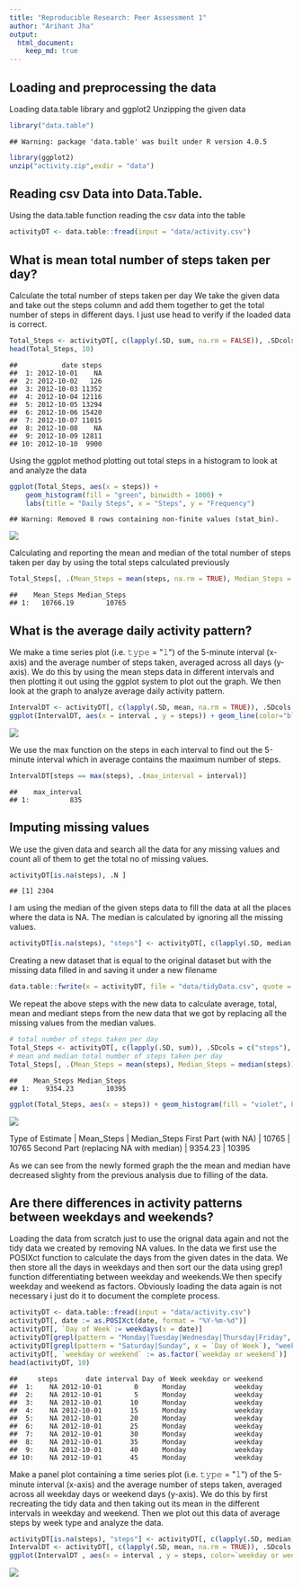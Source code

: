 ```yaml
---
title: "Reproducible Research: Peer Assessment 1"
author: "Arihant Jha"
output: 
  html_document:
    keep_md: true
---
```



## Loading and preprocessing the data
Loading data.table library and ggplot2
Unzipping the given data


```r
library("data.table")
```

```
## Warning: package 'data.table' was built under R version 4.0.5
```

```r
library(ggplot2)
unzip("activity.zip",exdir = "data")
```

## Reading csv Data into Data.Table. 
Using the data.table function reading the csv data into the table


```r
activityDT <- data.table::fread(input = "data/activity.csv")
```

## What is mean total number of steps taken per day?

Calculate the total number of steps taken per day
We take the given data and take out the steps column and add them together to get the total number of steps in different days.
I just use head to verify if the loaded data is correct.

```r
Total_Steps <- activityDT[, c(lapply(.SD, sum, na.rm = FALSE)), .SDcols = c("steps"), by = .(date)] 
head(Total_Steps, 10)
```

```
##           date steps
##  1: 2012-10-01    NA
##  2: 2012-10-02   126
##  3: 2012-10-03 11352
##  4: 2012-10-04 12116
##  5: 2012-10-05 13294
##  6: 2012-10-06 15420
##  7: 2012-10-07 11015
##  8: 2012-10-08    NA
##  9: 2012-10-09 12811
## 10: 2012-10-10  9900
```

Using the ggplot method plotting out total steps in a histogram to look at and analyze the data


```r
ggplot(Total_Steps, aes(x = steps)) +
    geom_histogram(fill = "green", binwidth = 1000) +
    labs(title = "Daily Steps", x = "Steps", y = "Frequency")
```

```
## Warning: Removed 8 rows containing non-finite values (stat_bin).
```

![](PA1_template_files/figure-html/unnamed-chunk-4-1.png)<!-- -->

Calculating and reporting the mean and median of the total number of steps taken per day by using the total steps calculated previously


```r
Total_Steps[, .(Mean_Steps = mean(steps, na.rm = TRUE), Median_Steps = median(steps, na.rm = TRUE))]
```

```
##    Mean_Steps Median_Steps
## 1:   10766.19        10765
```

## What is the average daily activity pattern?
We make a time series plot (i.e. 𝚝𝚢𝚙𝚎 = "𝚕") of the 5-minute interval (x-axis) and the average number of steps taken, averaged across all days (y-axis). We do this by using the mean steps data in different intervals and then plotting it out using the ggplot system to plot out the graph. We then look at the graph to analyze average daily activity pattern.


```r
IntervalDT <- activityDT[, c(lapply(.SD, mean, na.rm = TRUE)), .SDcols = c("steps"), by = .(interval)] 
ggplot(IntervalDT, aes(x = interval , y = steps)) + geom_line(color="black", size=1) + labs(title = "Avg. Daily Steps", x = "Interval", y = "Avg. Steps per day")
```

![](PA1_template_files/figure-html/unnamed-chunk-6-1.png)<!-- -->

We use the max function on the steps in each interval to find out the 5-minute interval which in average contains the maximum number of steps. 

```r
IntervalDT[steps == max(steps), .(max_interval = interval)]
```

```
##    max_interval
## 1:          835
```


## Imputing missing values

We use the given data and search all the data for any missing values and count all of them to get the total no of missing values.


```r
activityDT[is.na(steps), .N ]
```

```
## [1] 2304
```

I am using the median of the given steps data to fill the data at all the places where the data is NA. The median is calculated by ignoring all the missing values.


```r
activityDT[is.na(steps), "steps"] <- activityDT[, c(lapply(.SD, median, na.rm = TRUE)), .SDcols = c("steps")]
```

Creating a new dataset that is equal to the original dataset but with the missing data filled in and saving it under a new filename


```r
data.table::fwrite(x = activityDT, file = "data/tidyData.csv", quote = FALSE)
```

We repeat the above steps with the new data to calculate average, total, mean and mediant steps from the new data that we got by replacing all the missing values from the median values. 


```r
# total number of steps taken per day
Total_Steps <- activityDT[, c(lapply(.SD, sum)), .SDcols = c("steps"), by = .(date)] 
# mean and median total number of steps taken per day
Total_Steps[, .(Mean_Steps = mean(steps), Median_Steps = median(steps))]
```

```
##    Mean_Steps Median_Steps
## 1:    9354.23        10395
```

```r
ggplot(Total_Steps, aes(x = steps)) + geom_histogram(fill = "violet", binwidth = 1000) + labs(title = "Daily Steps", x = "Steps", y = "Frequency")
```

![](PA1_template_files/figure-html/unnamed-chunk-11-1.png)<!-- -->

Type of Estimate | Mean_Steps | Median_Steps
First Part (with NA) | 10765 | 10765
Second Part (replacing NA with median) | 9354.23 | 10395

As we can see from the newly formed graph the the mean and median have decreased slighty from the previous analysis due to filling of the data.

## Are there differences in activity patterns between weekdays and weekends?
Loading the data from scratch just to use the orignal data again and not the tidy data we created by removing NA values. In the data we first use the POSIXct function to calculate the days from the given dates in the data. We then store all the days in weekdays and then sort our the data using grep1 function differentiating between weekday and weekends.We then specify weekday and weekend as factors. Obviously loading the data again is not necessary i just do it to document the complete process.


```r
activityDT <- data.table::fread(input = "data/activity.csv")
activityDT[, date := as.POSIXct(date, format = "%Y-%m-%d")]
activityDT[, `Day of Week`:= weekdays(x = date)]
activityDT[grepl(pattern = "Monday|Tuesday|Wednesday|Thursday|Friday", x = `Day of Week`), "weekday or weekend"] <- "weekday"
activityDT[grepl(pattern = "Saturday|Sunday", x = `Day of Week`), "weekday or weekend"] <- "weekend"
activityDT[, `weekday or weekend` := as.factor(`weekday or weekend`)]
head(activityDT, 10)
```

```
##     steps       date interval Day of Week weekday or weekend
##  1:    NA 2012-10-01        0      Monday            weekday
##  2:    NA 2012-10-01        5      Monday            weekday
##  3:    NA 2012-10-01       10      Monday            weekday
##  4:    NA 2012-10-01       15      Monday            weekday
##  5:    NA 2012-10-01       20      Monday            weekday
##  6:    NA 2012-10-01       25      Monday            weekday
##  7:    NA 2012-10-01       30      Monday            weekday
##  8:    NA 2012-10-01       35      Monday            weekday
##  9:    NA 2012-10-01       40      Monday            weekday
## 10:    NA 2012-10-01       45      Monday            weekday
```

Make a panel plot containing a time series plot (i.e. 𝚝𝚢𝚙𝚎 = "𝚕") of the 5-minute interval (x-axis) and the average number of steps taken, averaged across all weekday days or weekend days (y-axis). We do this by first recreating the tidy data and then taking out its mean in the different intervals in weekday and weekend. Then we plot out this data of average steps by week type and analyze the data.


```r
activityDT[is.na(steps), "steps"] <- activityDT[, c(lapply(.SD, median, na.rm = TRUE)), .SDcols = c("steps")]
IntervalDT <- activityDT[, c(lapply(.SD, mean, na.rm = TRUE)), .SDcols = c("steps"), by = .(interval, `weekday or weekend`)] 
ggplot(IntervalDT , aes(x = interval , y = steps, color=`weekday or weekend`)) + geom_line() + labs(title = "Avg. Daily Steps by Weektype", x = "Interval", y = "No. of Steps") + facet_wrap(~`weekday or weekend` , ncol = 1, nrow=2)
```

![](PA1_template_files/figure-html/unnamed-chunk-13-1.png)<!-- -->
